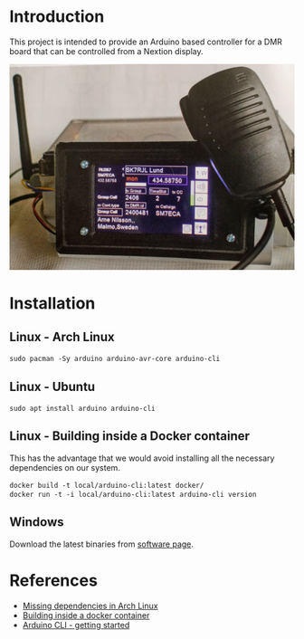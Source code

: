 
# Introduction

This project is intended to provide an Arduino based controller for a DMR board
that can be controlled from a Nextion display.

![DMR Dreambox](doc/img/IMG_20210119_232006.jpg)

# Installation

## Linux - Arch Linux

    sudo pacman -Sy arduino arduino-avr-core arduino-cli

## Linux - Ubuntu

    sudo apt install arduino arduino-cli

## Linux - Building inside a Docker container

This has the advantage that we would avoid installing all the necessary dependencies
on our system.

	docker build -t local/arduino-cli:latest docker/
	docker run -t -i local/arduino-cli:latest arduino-cli version

## Windows
Download the latest binaries from [software page](https://www.arduino.cc/en/software).

# References

* [Missing dependencies in Arch Linux](https://bugs.archlinux.org/task/60378)
* [Building inside a docker container](https://hub.docker.com/r/arduino/arduino-cli)
* [Arduino CLI - getting started](https://arduino.github.io/arduino-cli/latest/getting-started/)